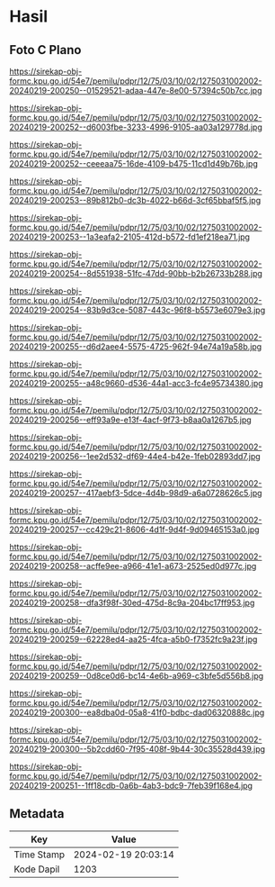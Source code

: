# Hasil

## Foto C Plano

https://sirekap-obj-formc.kpu.go.id/54e7/pemilu/pdpr/12/75/03/10/02/1275031002002-20240219-200250--01529521-adaa-447e-8e00-57394c50b7cc.jpg

https://sirekap-obj-formc.kpu.go.id/54e7/pemilu/pdpr/12/75/03/10/02/1275031002002-20240219-200252--d6003fbe-3233-4996-9105-aa03a129778d.jpg

https://sirekap-obj-formc.kpu.go.id/54e7/pemilu/pdpr/12/75/03/10/02/1275031002002-20240219-200252--ceeeaa75-16de-4109-b475-11cd1d49b76b.jpg

https://sirekap-obj-formc.kpu.go.id/54e7/pemilu/pdpr/12/75/03/10/02/1275031002002-20240219-200253--89b812b0-dc3b-4022-b66d-3cf65bbaf5f5.jpg

https://sirekap-obj-formc.kpu.go.id/54e7/pemilu/pdpr/12/75/03/10/02/1275031002002-20240219-200253--1a3eafa2-2105-412d-b572-fd1ef218ea71.jpg

https://sirekap-obj-formc.kpu.go.id/54e7/pemilu/pdpr/12/75/03/10/02/1275031002002-20240219-200254--8d551938-51fc-47dd-90bb-b2b26733b288.jpg

https://sirekap-obj-formc.kpu.go.id/54e7/pemilu/pdpr/12/75/03/10/02/1275031002002-20240219-200254--83b9d3ce-5087-443c-96f8-b5573e6079e3.jpg

https://sirekap-obj-formc.kpu.go.id/54e7/pemilu/pdpr/12/75/03/10/02/1275031002002-20240219-200255--d6d2aee4-5575-4725-962f-94e74a19a58b.jpg

https://sirekap-obj-formc.kpu.go.id/54e7/pemilu/pdpr/12/75/03/10/02/1275031002002-20240219-200255--a48c9660-d536-44a1-acc3-fc4e95734380.jpg

https://sirekap-obj-formc.kpu.go.id/54e7/pemilu/pdpr/12/75/03/10/02/1275031002002-20240219-200256--eff93a9e-e13f-4acf-9f73-b8aa0a1267b5.jpg

https://sirekap-obj-formc.kpu.go.id/54e7/pemilu/pdpr/12/75/03/10/02/1275031002002-20240219-200256--1ee2d532-df69-44e4-b42e-1feb02893dd7.jpg

https://sirekap-obj-formc.kpu.go.id/54e7/pemilu/pdpr/12/75/03/10/02/1275031002002-20240219-200257--417aebf3-5dce-4d4b-98d9-a6a0728626c5.jpg

https://sirekap-obj-formc.kpu.go.id/54e7/pemilu/pdpr/12/75/03/10/02/1275031002002-20240219-200257--cc429c21-8606-4d1f-9d4f-9d09465153a0.jpg

https://sirekap-obj-formc.kpu.go.id/54e7/pemilu/pdpr/12/75/03/10/02/1275031002002-20240219-200258--acffe9ee-a966-41e1-a673-2525ed0d977c.jpg

https://sirekap-obj-formc.kpu.go.id/54e7/pemilu/pdpr/12/75/03/10/02/1275031002002-20240219-200258--dfa3f98f-30ed-475d-8c9a-204bc17ff953.jpg

https://sirekap-obj-formc.kpu.go.id/54e7/pemilu/pdpr/12/75/03/10/02/1275031002002-20240219-200259--62228ed4-aa25-4fca-a5b0-f7352fc9a23f.jpg

https://sirekap-obj-formc.kpu.go.id/54e7/pemilu/pdpr/12/75/03/10/02/1275031002002-20240219-200259--0d8ce0d6-bc14-4e6b-a969-c3bfe5d556b8.jpg

https://sirekap-obj-formc.kpu.go.id/54e7/pemilu/pdpr/12/75/03/10/02/1275031002002-20240219-200300--ea8dba0d-05a8-41f0-bdbc-dad06320888c.jpg

https://sirekap-obj-formc.kpu.go.id/54e7/pemilu/pdpr/12/75/03/10/02/1275031002002-20240219-200300--5b2cdd60-7f95-408f-9b44-30c35528d439.jpg

https://sirekap-obj-formc.kpu.go.id/54e7/pemilu/pdpr/12/75/03/10/02/1275031002002-20240219-200251--1ff18cdb-0a6b-4ab3-bdc9-7feb39f168e4.jpg


## Metadata

| Key        | Value               |
| ---------- | ------------------- |
| Time Stamp | 2024-02-19 20:03:14 |
| Kode Dapil | 1203                |




